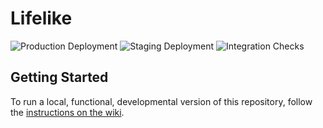 # Lifelike

![Production Deployment](https://github.com/SBRG/kg-prototypes/workflows/Production%20Deployment/badge.svg)
![Staging Deployment](https://github.com/SBRG/kg-prototypes/workflows/Staging%20Deployment/badge.svg)
![Integration Checks](https://github.com/SBRG/kg-prototypes/workflows/Integration%20Checks/badge.svg)

## Getting Started

To run a local, functional, developmental version of this repository, follow the
[instructions on the wiki](https://github.com/SBRG/kg-prototypes/wiki).
